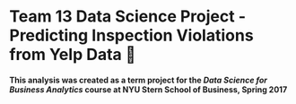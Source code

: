 # Team 13 Data Science Project - Predicting Inspection Violations from Yelp Data  :crystal_ball:
#### This analysis was created as a term project for the *Data Science for Business Analytics* course at NYU Stern School of Business, Spring 2017

